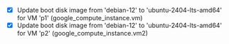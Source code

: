 - [x] Update boot disk image from 'debian-12' to 'ubuntu-2404-lts-amd64' for VM 'p1' (google_compute_instance.vm)
- [x] Update boot disk image from 'debian-12' to 'ubuntu-2404-lts-amd64' for VM 'p2' (google_compute_instance.vm2)
